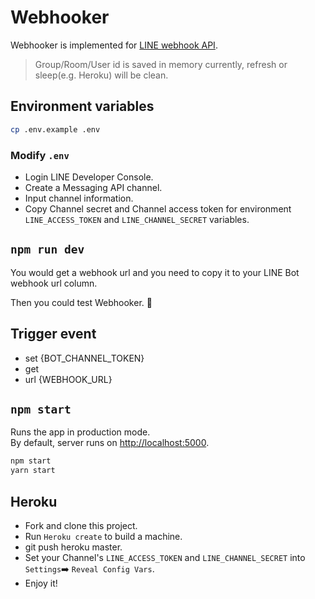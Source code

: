 # Webhooker

Webhooker is implemented for [LINE webhook API](https://developers.line.biz/en/news/2020/10/06/messaging-api-update-october-2020/).

> Group/Room/User id is saved in memory currently, refresh or sleep(e.g. Heroku) will be clean.

## Environment variables

```bash
cp .env.example .env
```

### Modify `.env`

- Login LINE Developer Console.
- Create a Messaging API channel.
- Input channel information.
- Copy Channel secret and Channel access token for environment `LINE_ACCESS_TOKEN` and `LINE_CHANNEL_SECRET` variables.

## `npm run dev`

You would get a webhook url and you need to copy it to your LINE Bot webhook url column.

Then you could test Webhooker. 🙂

## Trigger event

- set {BOT_CHANNEL_TOKEN}
- get
- url {WEBHOOK_URL}

## `npm start`

Runs the app in production mode.<br>
By default, server runs on [http://localhost:5000](http://localhost:5000).

```sh
npm start
yarn start
```

## Heroku

- Fork and clone this project.
- Run `Heroku create` to build a machine.
- git push heroku master.
- Set your Channel's `LINE_ACCESS_TOKEN` and `LINE_CHANNEL_SECRET` into `Settings`➡️ `Reveal Config Vars`.
- Enjoy it!
